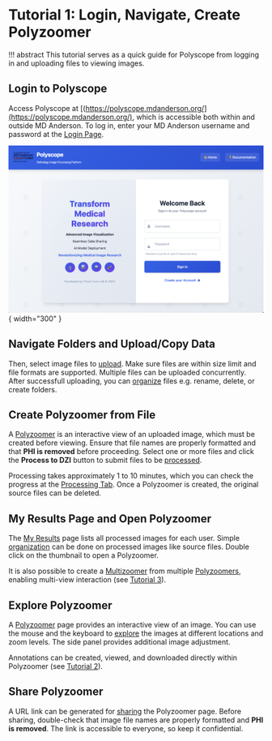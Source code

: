 # Tutorial 1: Login, Navigate, Create Polyzoomer

!!! abstract
    This tutorial serves as a quick guide for Polyscope from logging in and uploading files to viewing images.

## Login to Polyscope

Access Polyscope at [(https://polyscope.mdanderson.org/](https://polyscope.mdanderson.org/), which is accessible both within and outside MD Anderson. To log in, enter your MD Anderson username and password at the [Login Page](pages_login.md).

![Login page](img/login.png "Login page"){ width="300" }

## Navigate Folders and Upload/Copy Data

Then, select image files to [upload](pages_index.md#upload-files). Make sure files are within size limit and file formats are supported. Multiple files can be uploaded concurrently. After successfull uploading, you can [organize](pages_index.md#manage-files) files e.g. rename, delete, or create folders. 

## Create Polyzoomer from File

A [Polyzoomer](pages_image.md#view-modes) is an interactive view of an uploaded image, which must be created before viewing. Ensure that file names are properly formatted and that **PHI is removed** before proceeding. Select one or more files and click the **Process to DZI** button to submit files to be [processed](pages_index.md#process-files). 

Processing takes approximately 1 to 10 minutes, which you can check the progress at the [Processing Tab](pages_index.md#processing-tab). Once a Polyzoomer is created, the original source files can be deleted. 

## My Results Page and Open Polyzoomer

The [My Results](pages_results.md) page lists all processed images for each user. Simple [organization](pages_results.md#manage-processed-images) can be done on processed images like source files. Double click on the thumbnail to open a Polyzoomer.

 It is also possible to create a [Multizoomer](pages_image.md#view-modes) from multiple [Polyzoomers](pages_image.md#view-modes), enabling multi-view interaction (see [Tutorial 3](tutorial_multizoomer.md)).

## Explore Polyzoomer

A [Polyzoomer](pages_image.md#view-modes) page provides an interactive view of an image. You can use the mouse and the keyboard to [explore](pages_image.md#view-controls) the images at different locations and zoom levels. The side panel provides additional image adjustment. 

Annotations can be created, viewed, and downloaded directly within Polyzoomer (see [Tutorial 2](tutorial_polyzoomer.md)).

## Share Polyzoomer

A URL link can be generated for [sharing](pages_image.md#link-sharing) the Polyzoomer page. Before sharing, double-check that image file names are properly formatted and **PHI is removed**. The link is accessible to everyone, so keep it confidential. 
